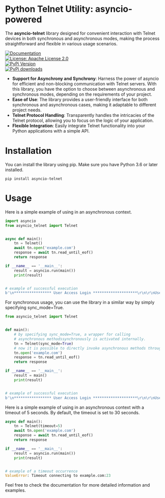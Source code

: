 # **Python Telnet Utility: asyncio-powered**

The **asyncio-telnet** library designed for convenient interaction with Telnet devices in both synchronous and asynchronous modes, making the process straightforward and flexible in various usage scenarios.

[![Documentation](https://img.shields.io/badge/documentation-yes-brightgreen.svg)](docs)  
[![License: Apache License 2.0](https://img.shields.io/badge/License-Apache2-brightgreen.svg)](https://choosealicense.com/licenses/apache-2.0/)  
[![PyPi Version](https://img.shields.io/pypi/v/asyncio-telnet.svg?style=flat-square&logo=asyncio-telnet&logoColor=white)](https://pypi.org/project/asyncio-telnet/)  
[![PyPi downloads](https://static.pepy.tech/personalized-badge/asyncio-telnet?period=total&units=international_system&left_color=grey&right_color=orange&left_text=pip%20downloads)](https://pypi.org/project/asyncio-telnet/)

- **Support for Asynchrony and Synchrony**: Harness the power of asyncio for efficient and non-blocking communication with Telnet servers. With this library, you have the option to choose between asynchronous and synchronous modes, depending on the requirements of your project.
- **Ease of Use**: The library provides a user-friendly interface for both synchronous and asynchronous cases, making it adaptable to different project needs.
- **Telnet Protocol Handling**: Transparently handles the intricacies of the Telnet protocol, allowing you to focus on the logic of your application.
- **Flexible Integration**: Easily integrate Telnet functionality into your Python applications with a simple API.

# Installation

You can install the library using pip. Make sure you have Python 3.6 or later installed.

`pip install asyncio-telnet`

# Usage

Here is a simple example of using in an asynchronous context.

```python
import asyncio
from asyncio_telnet import Telnet


async def main():
    tn = Telnet()
    await tn.open('example.com')
    response = await tn.read_until_eof()
    return response

if __name__ == '__main__':
    result = asyncio.run(main())
    print(result)


# example of successful execution
b'\n***************** User Access Login ********************\r\n\r\nUser:'
```

For synchronous usage, you can use the library in a similar way by simply specifying sync_mode=True.

```python
from asyncio_telnet import Telnet


def main():
    # by specifying sync_mode=True, a wrapper for calling
    # asynchronous methodssynchronously is activated internally.
    tn = Telnet(sync_mode=True)
    # now it is possible to directly invoke asynchronous methods through the wrapper
    tn.open('example.com')
    response = tn.read_until_eof()
    return response

if __name__ == '__main__':
    result = main()
    print(result)


# example of successful execution
b'\n***************** User Access Login ********************\r\n\r\nUser:'
```

Here is a simple example of using in an asynchronous context with a timeout of 5 seconds. By default, the timeout is set to 30 seconds.

```python
async def main():
    tn = Telnet(timeout=5)
    await tn.open('example.com')
    response = await tn.read_until_eof()
    return response

if __name__ == '__main__':
    result = asyncio.run(main())
    print(result)


# example of a timeout occurrence
ValueError: Timeout connecting to example.com:23
```

Feel free to check the documentation for more detailed information and examples.
